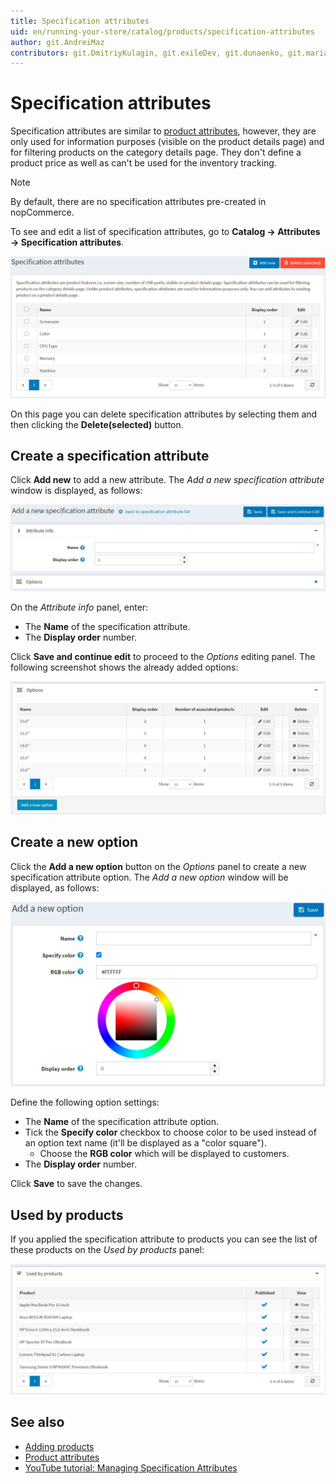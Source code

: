 ```yaml
---
title: Specification attributes
uid: en/running-your-store/catalog/products/specification-attributes
author: git.AndreiMaz
contributors: git.DmitriyKulagin, git.exileDev, git.dunaenko, git.mariannk
---
```


# Specification attributes

Specification attributes are similar to [product attributes](xref:en/running-your-store/catalog/products/product-attributes), however, they are only used for information purposes (visible on the product details page) and for filtering products on the category details page. They don't define a product price as well as can't be used for the inventory tracking.

> [!NOTE]
> 
> By default, there are no specification attributes pre-created in nopCommerce.

To see and edit a list of specification attributes, go to **Catalog → Attributes → Specification attributes**.

![Specification attributes](_static/specification-attributes/specification_attributes.jpg)

On this page you can delete specification attributes by selecting them and then clicking the **Delete(selected)** button.

## Create a specification attribute

Click **Add new** to add a new attribute. The *Add a new specification attribute* window is displayed, as follows:

![Add new](_static/specification-attributes/new-attribute.jpg)

On the *Attribute info* panel, enter:
- The **Name** of the specification attribute.
- The **Display order** number.

Click **Save and continue edit** to proceed to the *Options* editing panel. The following screenshot shows the already added options:

![Options](_static/specification-attributes/options.jpg)

## Create a new option

Click the **Add a new option** button on the *Options* panel to create a new specification attribute option. The *Add a new option* window will be displayed, as follows:

![Add a new option](_static/specification-attributes/add_a_new_option.jpg)

Define the following option settings:
- The **Name** of the specification attribute option.
- Tick the **Specify color** checkbox to choose color to be used instead of an option text name (it'll be displayed as a "color square").
	- Choose the **RGB color** which will be displayed to customers.
- The **Display order** number.

Click **Save** to save the changes.

## Used by products

If you applied the specification attribute to products you can see the list of these products on the *Used by products* panel:

![Used by products](_static/specification-attributes/used-by.jpg)

## See also

- [Adding products](xref:en/running-your-store/catalog/products/add-products)
- [Product attributes](xref:en/running-your-store/catalog/products/product-attributes)
- [YouTube tutorial: Managing Specification Attributes](https://www.youtube.com/watch?v=YmD_vHqWzQw&index=11&list=PLnL_aDfmRHwsbhj621A-RFb1KnzeFxYz4)
